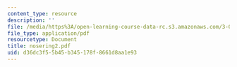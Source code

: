 ```yaml
---
content_type: resource
description: ''
file: /media/https%3A/open-learning-course-data-rc.s3.amazonaws.com/3-094-materials-in-human-experience-spring-2004/d36dc3f55b45b345178f8661d8aa1e93_nosering2.pdf
file_type: application/pdf
resourcetype: Document
title: nosering2.pdf
uid: d36dc3f5-5b45-b345-178f-8661d8aa1e93
---
```

